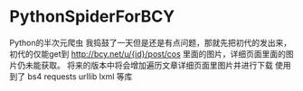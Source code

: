 # PythonSpiderForBCY
Python的半次元爬虫
我捣鼓了一天但是还是有点问题，那就先把初代的发出来，初代的仅能get到 http://bcy.net/u/{id}/post/cos 里面的图片，详细页面里面的图片仍未能获取。
将来的版本中将会增加遍历文章详细页面里图片并进行下载
使用到了 bs4 requests urllib lxml 等库
